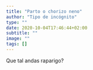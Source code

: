 ```yaml
---
title: "Parto o chorizo neno"
author: "Tipo de incógnito"
type: ""
date: 2020-10-04T17:46:44+02:00
subtitle: ""
image: ""
tags: []
---
```



Que tal andas raparigo?


